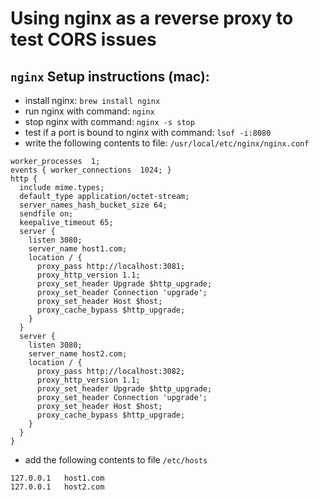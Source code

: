 # Using nginx as a reverse proxy to test CORS issues

## `nginx` Setup instructions (mac):

 * install nginx: `brew install nginx`
 * run nginx with command: `nginx`
 * stop nginx with command: `nginx -s stop`
 * test if a port is bound to nginx with command: `lsof -i:8080`
 * write the following contents to file: `/usr/local/etc/nginx/nginx.conf`

```
worker_processes  1;
events { worker_connections  1024; }
http {
  include mime.types;
  default_type application/octet-stream;
  server_names_hash_bucket_size 64;
  sendfile on;
  keepalive_timeout 65;
  server {
    listen 3080;
    server_name host1.com;
    location / {
      proxy_pass http://localhost:3081;
      proxy_http_version 1.1;
      proxy_set_header Upgrade $http_upgrade;
      proxy_set_header Connection 'upgrade';
      proxy_set_header Host $host;
      proxy_cache_bypass $http_upgrade;
    }
  }
  server {
    listen 3080;
    server_name host2.com;
    location / {
      proxy_pass http://localhost:3082;
      proxy_http_version 1.1;
      proxy_set_header Upgrade $http_upgrade;
      proxy_set_header Connection 'upgrade';
      proxy_set_header Host $host;
      proxy_cache_bypass $http_upgrade;
    }
  }
}
```

 * add the following contents to file `/etc/hosts`
```
127.0.0.1   host1.com
127.0.0.1   host2.com
```
